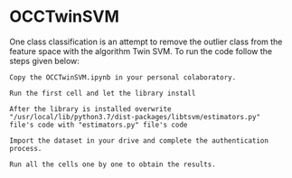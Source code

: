 # OCCTwinSVM

One class classification is an attempt to remove the outlier class from the feature space with the algorithm Twin SVM.
To run the code follow the steps given below:
```
Copy the OCCTwinSVM.ipynb in your personal colaboratory.
```
```
Run the first cell and let the library install
```
```
After the library is installed overwrite  "/usr/local/lib/python3.7/dist-packages/libtsvm/estimators.py" 
file's code with "estimators.py" file's code 
```
```
Import the dataset in your drive and complete the authentication process.
```
```
Run all the cells one by one to obtain the results.
```
